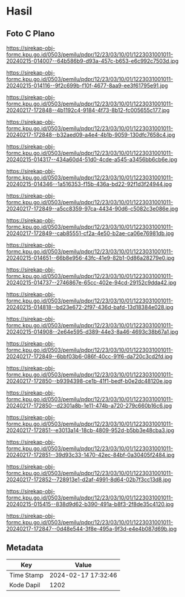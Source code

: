 # Hasil

## Foto C Plano

https://sirekap-obj-formc.kpu.go.id/0503/pemilu/pdpr/12/23/03/10/01/1223031001011-20240215-014007--64b586b9-d93a-457c-b653-e6c992c7503d.jpg

https://sirekap-obj-formc.kpu.go.id/0503/pemilu/pdpr/12/23/03/10/01/1223031001011-20240215-014116--9f2c699b-f10f-4677-8aa9-ee3f61795e91.jpg

https://sirekap-obj-formc.kpu.go.id/0503/pemilu/pdpr/12/23/03/10/01/1223031001011-20240217-172848--4b1192c4-9184-4f73-8b12-fc005655c177.jpg

https://sirekap-obj-formc.kpu.go.id/0503/pemilu/pdpr/12/23/03/10/01/1223031001011-20240217-172848--b32aed09-a4e4-4b1b-9059-130dfc7658c4.jpg

https://sirekap-obj-formc.kpu.go.id/0503/pemilu/pdpr/12/23/03/10/01/1223031001011-20240215-014317--434a60d4-51d0-4cde-a545-a3456bb6cb6e.jpg

https://sirekap-obj-formc.kpu.go.id/0503/pemilu/pdpr/12/23/03/10/01/1223031001011-20240215-014346--1a516353-f15b-436a-bd22-92f1d3f24944.jpg

https://sirekap-obj-formc.kpu.go.id/0503/pemilu/pdpr/12/23/03/10/01/1223031001011-20240217-172849--a5cc8359-97ca-4434-90d6-c5082c3e086e.jpg

https://sirekap-obj-formc.kpu.go.id/0503/pemilu/pdpr/12/23/03/10/01/1223031001011-20240217-172849--cab85551-cf2a-4e50-b2ae-ca06e76981db.jpg

https://sirekap-obj-formc.kpu.go.id/0503/pemilu/pdpr/12/23/03/10/01/1223031001011-20240215-014651--66b8e956-43fc-41e9-82b1-0d86a28279e0.jpg

https://sirekap-obj-formc.kpu.go.id/0503/pemilu/pdpr/12/23/03/10/01/1223031001011-20240215-014737--2746867e-65cc-402e-94cd-29152c9dda42.jpg

https://sirekap-obj-formc.kpu.go.id/0503/pemilu/pdpr/12/23/03/10/01/1223031001011-20240215-014818--bd23e672-2f97-436d-bafd-13d18384e028.jpg

https://sirekap-obj-formc.kpu.go.id/0503/pemilu/pdpr/12/23/03/10/01/1223031001011-20240215-014908--2e64e595-d389-44e3-8a46-4693c38b67a1.jpg

https://sirekap-obj-formc.kpu.go.id/0503/pemilu/pdpr/12/23/03/10/01/1223031001011-20240217-172849--6bbf03b6-086f-40cc-91f6-da720c3cd2fd.jpg

https://sirekap-obj-formc.kpu.go.id/0503/pemilu/pdpr/12/23/03/10/01/1223031001011-20240217-172850--b9394398-ce1b-41f1-bedf-b0e2dc48120e.jpg

https://sirekap-obj-formc.kpu.go.id/0503/pemilu/pdpr/12/23/03/10/01/1223031001011-20240217-172850--d2301a8b-1e11-474b-a720-279c660b16c6.jpg

https://sirekap-obj-formc.kpu.go.id/0503/pemilu/pdpr/12/23/03/10/01/1223031001011-20240217-172851--e3013a14-18cb-4809-952d-b5bb3e48cba3.jpg

https://sirekap-obj-formc.kpu.go.id/0503/pemilu/pdpr/12/23/03/10/01/1223031001011-20240217-172851--39d93c33-1470-42ec-84bf-0a30405f2484.jpg

https://sirekap-obj-formc.kpu.go.id/0503/pemilu/pdpr/12/23/03/10/01/1223031001011-20240217-172852--728913e1-d2af-4991-8d64-02b7f3cc13d8.jpg

https://sirekap-obj-formc.kpu.go.id/0503/pemilu/pdpr/12/23/03/10/01/1223031001011-20240215-015415--838d9d62-b390-491a-b8f3-2f8de35c4120.jpg

https://sirekap-obj-formc.kpu.go.id/0503/pemilu/pdpr/12/23/03/10/01/1223031001011-20240217-172847--0d48e544-3f8e-495a-9f3d-e4e4b087d69b.jpg


## Metadata

| Key        | Value               |
| ---------- | ------------------- |
| Time Stamp | 2024-02-17 17:32:46 |
| Kode Dapil | 1202                |



